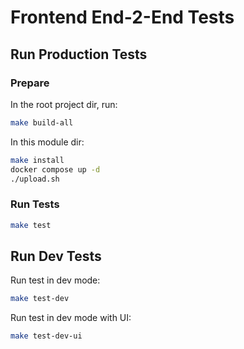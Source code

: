 # Frontend End-2-End Tests

## Run Production Tests

### Prepare

In the root project dir, run:

```sh
make build-all
```

In this module dir:

```sh
make install
docker compose up -d
./upload.sh
```

### Run Tests

```sh
make test
```

## Run Dev Tests

Run test in dev mode:

```sh
make test-dev
```

Run test in dev mode with UI:

```sh
make test-dev-ui
```
